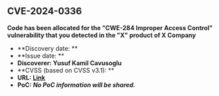 ## CVE-2024-0336

**Code has been allocated for the "CWE-284 Improper Access Control" vulnerability that you detected in the "X" product of X Company**

- **Discovery date: **
- **Issue date: **
- **Discoverer: Yusuf Kamil Cavusoglu**
- **CVSS (based on CVSS v3.1): **
- **URL: [Link](https://cve.mitre.org/cgi-bin/cvename.cgi?name=CVE-2024-0336)**
- **PoC: *No PoC information will be shared.***
